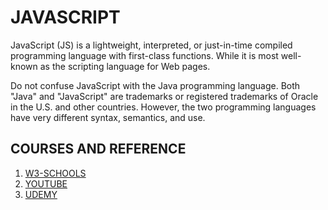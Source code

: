 # JAVASCRIPT
JavaScript (JS) is a lightweight, interpreted, or just-in-time compiled programming language with first-class functions. While it is most well-known as the scripting language for Web pages.

Do not confuse JavaScript with the Java programming language. Both "Java" and "JavaScript" are trademarks or registered trademarks of Oracle in the U.S. and other countries. However, the two programming languages have very different syntax, semantics, and use.

## COURSES AND REFERENCE
1. [W3-SCHOOLS](https://www.w3schools.com/js/)
2. [YOUTUBE](https://www.youtube.com/watch?v=jS4aFq5-91M)
3. [UDEMY](https://www.udemy.com/course/the-complete-web-development-bootcamp/)
